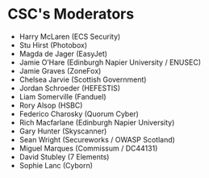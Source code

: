 # CSC's Moderators

- Harry McLaren (ECS Security)
- Stu Hirst (Photobox)
- Magda de Jager (EasyJet)
- Jamie O’Hare (Edinburgh Napier University / ENUSEC)
- Jamie Graves (ZoneFox)
- Chelsea Jarvie (Scottish Government)
- Jordan Schroeder (HEFESTIS)
- Liam Somerville (Fanduel)
- Rory Alsop (HSBC)
- Federico Charosky (Quorum Cyber)
- Rich Macfarlane (Edinburgh Napier University)
- Gary Hunter (Skyscanner)
- Sean Wright (Secureworks / OWASP Scotland)
- Miguel Marques (Commissum / DC44131)
- David Stubley (7 Elements)
- Sophie Lanc (Cyborn)